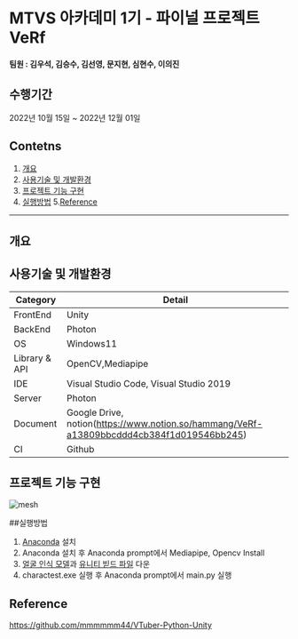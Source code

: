 # MTVS 아카데미 1기 - 파이널 프로젝트 VeRf 

#### 팀원 : 김우석, 김승수, 김선영, 문지현, 심현수, 이의진

## 수행기간
2022년 10월 15일 ~ 2022년 12월 01일

## Contetns

1. [개요](#개요)
2. [사용기술 및 개발환경](#사용기술-및-개발환경)
3. [프로젝트 기능 구현](#프로젝트-기능-구현)
4. [실행방법](#실행-방법) 
5.[Reference](#Reference)

------------

## 개요


## 사용기술 및 개발환경

Category | Detail
|---|---|
FrontEnd | Unity
BackEnd | Photon
OS | Windows11
Library & API | OpenCV,Mediapipe
IDE | Visual Studio Code, Visual Studio 2019
Server | Photon
Document | Google Drive, notion(https://www.notion.so/hammang/VeRf-a13809bbcddd4cb384f1d019546bb245)
CI | Github

## 프로젝트 기능 구현

![mesh](https://user-images.githubusercontent.com/82930760/206600724-0fdf0704-b90b-43a1-8135-e7306bbb4490.gif)


##실행방법

1. [Anaconda](https://www.anaconda.com/) 설치
2. Anaconda 설치 후 Anaconda prompt에서 Mediapipe, Opencv Install
3. [얼굴 인식 모델](https://drive.google.com/file/d/144kDEWqnabliGrV4JlCu7jE6z-ltQsBf/view)과 [유니티 빋드 파일](https://drive.google.com/file/d/1O_V6k-aVkiscq3uUtIc5P4ZJpuvg5U1M/view?usp=sharing) 다운
4. charactest.exe 실행 후 Anaconda prompt에서 main.py 실행



## Reference
https://github.com/mmmmmm44/VTuber-Python-Unity

